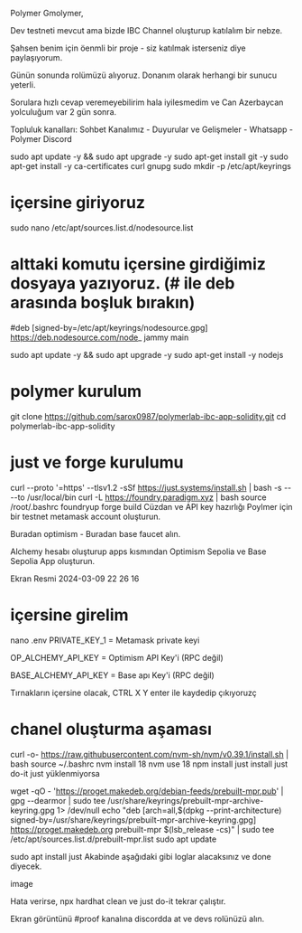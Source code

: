 Polymer Gmolymer,

 Dev testneti mevcut ama bizde IBC Channel oluşturup katılalım bir nebze.

Şahsen benim için öenmli bir proje - siz katılmak isterseniz diye paylaşıyorum.

Günün sonunda rolümüzü alıyoruz. Donanım olarak herhangi bir sunucu yeterli.

Sorulara hızlı cevap veremeyebilirim hala iyilesmedim ve Can Azerbaycan yolculuğum var 2 gün sonra.

Topluluk kanalları: Sohbet Kanalımız - Duyurular ve Gelişmeler - Whatsapp - Polymer Discord

sudo apt update -y && sudo apt upgrade -y
sudo apt-get install git -y
sudo apt-get install -y ca-certificates curl gnupg
sudo mkdir -p /etc/apt/keyrings

# içersine giriyoruz
sudo nano /etc/apt/sources.list.d/nodesource.list
# alttaki komutu içersine girdiğimiz dosyaya yazıyoruz. (# ile deb arasında boşluk bırakın)
#deb [signed-by=/etc/apt/keyrings/nodesource.gpg] https://deb.nodesource.com/node_ jammy main

sudo apt update -y && sudo apt upgrade -y
sudo apt-get install -y nodejs
# polymer kurulum
git clone https://github.com/sarox0987/polymerlab-ibc-app-solidity.git
cd polymerlab-ibc-app-solidity

# just  ve forge kurulumu
curl --proto '=https' --tlsv1.2 -sSf https://just.systems/install.sh | bash -s -- --to /usr/local/bin
curl -L https://foundry.paradigm.xyz | bash
source /root/.bashrc
foundryup
forge build
Cüzdan ve API key hazırlığı
Poylmer için bir testnet metamask account oluşturun.

Buradan optimism - Buradan base faucet alın.

Alchemy hesabı oluşturup apps kısmından Optimism Sepolia ve Base Sepolia App oluşturun.

Ekran Resmi 2024-03-09 22 26 16
# içersine girelim
nano .env
PRIVATE_KEY_1 = Metamask private keyi

OP_ALCHEMY_API_KEY = Optimism API Key'i (RPC değil)

BASE_ALCHEMY_API_KEY = Base apı Key'i (RPC değil)

Tırnakların içersine olacak, CTRL X Y enter ile kaydedip çıkıyoruzç

# chanel oluşturma aşaması
curl -o- https://raw.githubusercontent.com/nvm-sh/nvm/v0.39.1/install.sh | bash
source ~/.bashrc
nvm install 18
nvm use 18
npm install
just install
just do-it
just yüklenmiyorsa

wget -qO - 'https://proget.makedeb.org/debian-feeds/prebuilt-mpr.pub' | gpg --dearmor | sudo tee /usr/share/keyrings/prebuilt-mpr-archive-keyring.gpg 1> /dev/null
echo "deb [arch=all,$(dpkg --print-architecture) signed-by=/usr/share/keyrings/prebuilt-mpr-archive-keyring.gpg] https://proget.makedeb.org prebuilt-mpr $(lsb_release -cs)" | sudo tee /etc/apt/sources.list.d/prebuilt-mpr.list
sudo apt update

sudo apt install just
Akabinde aşağıdaki gibi loglar alacaksınız ve done diyecek.

image

Hata verirse, npx hardhat clean ve just do-it tekrar çalıştır.

Ekran görüntünü #proof kanalına discordda at ve devs rolünüzü alın.
